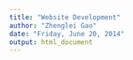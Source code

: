 ```yaml
---
title: "Website Development"
author: "Zhenglei Gao"
date: "Friday, June 20, 2014"
output: html_document
---
```





